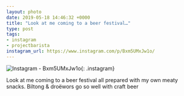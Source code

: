 ```yaml
---
layout: photo
date: 2019-05-18 14:46:32 +0000
title: "Look at me coming to a beer festival…"
type: post
tags:
- instagram
- projectbarista
instagram_url: https://www.instagram.com/p/Bxm5UMxJw1o/
---
```


![Instagram - Bxm5UMxJw1o](https://colinseymour.co.uk/img/Bxm5UMxJw1o.jpg){: .instagram}

Look at me coming to a beer festival all prepared with my own meaty snacks. Biltong & droëwors go so well with craft beer 
